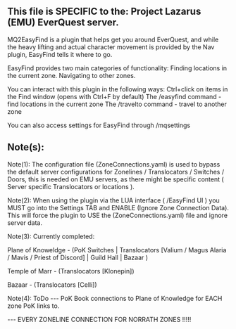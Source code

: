 This file is SPECIFIC to the: Project Lazarus (EMU) EverQuest server.
-
MQ2EasyFind is a plugin that helps get you around EverQuest, and while the heavy lifting and actual character movement is provided by the Nav plugin, EasyFind tells it where to go.

EasyFind provides two main categories of functionality:
Finding locations in the current zone.
Navigating to other zones.

You can interact with this plugin in the following ways:
Ctrl+click on items in the Find window (opens with Ctrl+F by default)
The /easyfind command - find locations in the current zone
The /travelto command - travel to another zone

You can also access settings for EasyFind through /mqsettings

Note(s):
--
Note(1): The configuration file (ZoneConnections.yaml) is used to bypass the default server configurations for Zonelines / Translocators / Switches / Doors, this is needed
on EMU servers, as there might be specific content ( Server specific Translocators or locations ). 

Note(2): When using the plugin via the LUA interface ( /EasyFind UI ) you MUST go into the Settings TAB and ENABLE (Ignore Zone Connection Data).
This will force the plugin to USE the (ZoneConnections.yaml) file and ignore server data.

Note(3): Currently completed: 

Plane of Knoweldge - (PoK Switches | Translocators [Valium / Magus Alaria / Mavis / Priest of Discord] | Guild Hall | Bazaar )

Temple of Marr - (Translocators [Klonepin])

Bazaar - (Translocators [Celli])

Note(4): ToDo 
--- PoK Book connections to Plane of Knowledge for EACH zone PoK links to.

--- EVERY ZONELINE CONNECTION FOR NORRATH ZONES !!!!!
